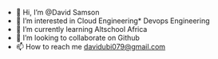 - 👋 Hi, I’m @David Samson
- 👀 I’m interested in Cloud Engineering* Devops Engineering
- 🌱 I’m currently learning Altschool Africa
- 💞️ I’m looking to collaborate on Github
- 📫 How to reach me davidubi079@gmail.com

<!--
DAVE100ice/DAVE100ice is a ✨ special ✨ repository because its `README.md` (this file) appears on your GitHub profile.
You can click the Preview link to take a look at your changes.
--->
